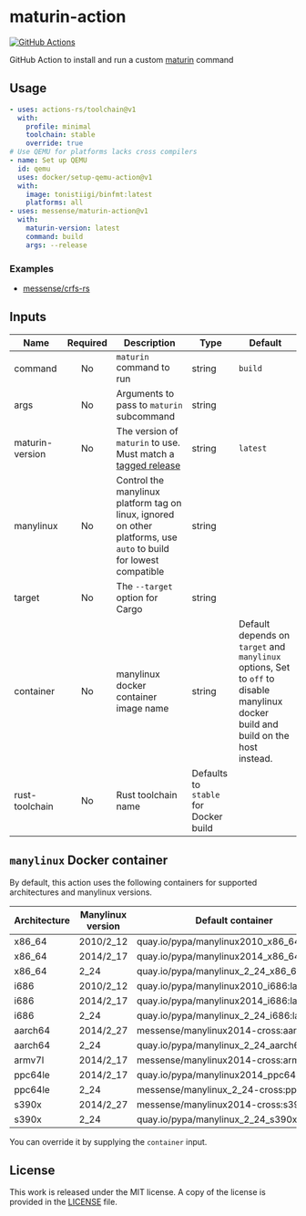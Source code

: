 # maturin-action

[![GitHub Actions](https://github.com/messense/maturin-action/actions/workflows/test.yml/badge.svg)](https://github.com/messense/maturin-action/actions?query=workflow%3ATest)

GitHub Action to install and run a custom [maturin](https://github.com/PyO3/maturin) command

## Usage

```yaml
- uses: actions-rs/toolchain@v1
  with:
    profile: minimal
    toolchain: stable
    override: true
# Use QEMU for platforms lacks cross compilers
- name: Set up QEMU
  id: qemu
  uses: docker/setup-qemu-action@v1
  with:
    image: tonistiigi/binfmt:latest
    platforms: all
- uses: messense/maturin-action@v1
  with:
    maturin-version: latest
    command: build
    args: --release
```

### Examples

* [messense/crfs-rs](https://github.com/messense/crfs-rs/blob/main/.github/workflows/Python.yml)

## Inputs

| Name            | Required | Description                                                                                                        | Type                                  | Default                                                                                                                            |
| --------------- | :------: | ------------------------------------------------------------------------------------------------------------------ | ------------------------------------- | ---------------------------------------------------------------------------------------------------------------------------------- |
| command         |    No    | `maturin` command to run                                                                                           | string                                | `build`                                                                                                                            |
| args            |    No    | Arguments to pass to `maturin` subcommand                                                                          | string                                |                                                                                                                                    |
| maturin-version |    No    | The version of `maturin` to use. Must match a [tagged release]                                                     | string                                | `latest`                                                                                                                           |
| manylinux       |    No    | Control the manylinux platform tag on linux, ignored on other platforms, use `auto` to build for lowest compatible | string                                |                                                                                                                                    |
| target          |    No    | The `--target` option for Cargo                                                                                    | string                                |                                                                                                                                    |
| container       |    No    | manylinux docker container image name                                                                              | string                                | Default depends on `target` and `manylinux` options, Set to `off` to disable manylinux docker build and build on the host instead. |
| rust-toolchain  |    No    | Rust toolchain name                                                                                                | Defaults to `stable` for Docker build |

## `manylinux` Docker container

By default, this action uses the following containers for supported architectures and manylinux versions.

| Architecture | Manylinux version | Default container                          | Requires QEMU |
| ------------ | ----------------- | ------------------------------------------ | ------------- |
| x86_64       | 2010/2_12         | quay.io/pypa/manylinux2010_x86_64:latest   | No            |
| x86_64       | 2014/2_17         | quay.io/pypa/manylinux2014_x86_64:latest   | No            |
| x86_64       | 2_24              | quay.io/pypa/manylinux_2_24_x86_64:latest  | No            |
| i686         | 2010/2_12         | quay.io/pypa/manylinux2010_i686:latest     | No            |
| i686         | 2014/2_17         | quay.io/pypa/manylinux2014_i686:latest     | No            |
| i686         | 2_24              | quay.io/pypa/manylinux_2_24_i686:latest    | No            |
| aarch64      | 2014/2_27         | messense/manylinux2014-cross:aarch64       | No            |
| aarch64      | 2_24              | quay.io/pypa/manylinux_2_24_aarch64:latest | Yes           |
| armv7l       | 2014/2_17         | messense/manylinux2014-cross:armv7         | No            |
| ppc64le      | 2014/2_17         | quay.io/pypa/manylinux2014_ppc64le:latest  | Yes           |
| ppc64le      | 2_24              | messense/manylinux_2_24-cross:ppc64le      | No            |
| s390x        | 2014/2_27         | messense/manylinux2014-cross:s390x         | No            |
| s390x        | 2_24              | quay.io/pypa/manylinux_2_24_s390x:latest   | Yes           |

You can override it by supplying the `container` input.

## License

This work is released under the MIT license. A copy of the license is provided in the [LICENSE](./LICENSE) file.

[tagged release]: https://github.com/PyO3/maturin/releases
